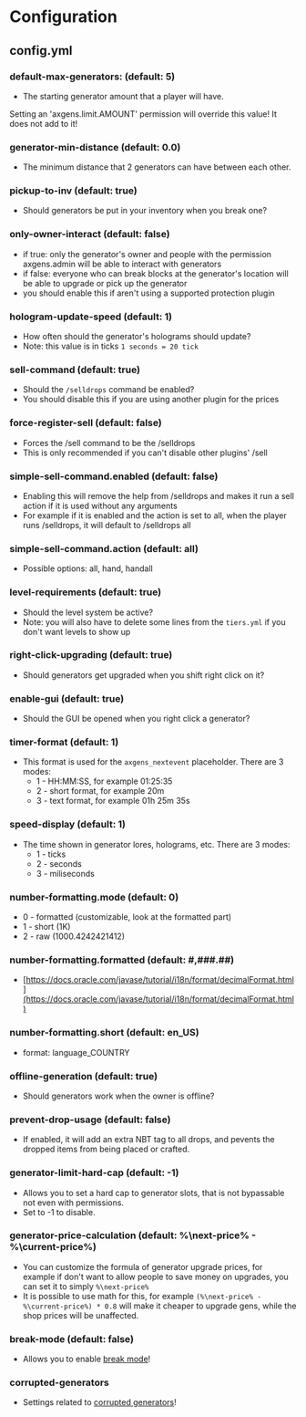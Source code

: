 # Configuration

## config.yml

### default-max-generators: (default: 5)

* The starting generator amount that a player will have.

<warning>Setting an 'axgens.limit.AMOUNT' permission will override this value! It does not add to it!</warning>

### generator-min-distance (default: 0.0)

* The minimum distance that 2 generators can have between each other.

### pickup-to-inv (default: true)

* Should generators be put in your inventory when you break one?

### only-owner-interact (default: false)

* if true: only the generator's owner and people with the permission axgens.admin will be able to interact with generators
* if false: everyone who can break blocks at the generator's location will be able to upgrade or pick up the generator
* you should enable this if aren't using a supported protection plugin

### hologram-update-speed (default: 1)

* How often should the generator's holograms should update?
* Note: this value is in ticks `1 seconds = 20 tick`

### sell-command (default: true)

* Should the `/selldrops` command be enabled?
* You should disable this if you are using another plugin for the prices

### force-register-sell (default: false)

* Forces the /sell command to be the /selldrops
* This is only recommended if you can't disable other plugins' /sell

### simple-sell-command.enabled (default: false)

* Enabling this will remove the help from /selldrops and makes it run a sell action if it is used without any arguments
* For example if it is enabled and the action is set to all, when the player runs /selldrops, it will default to /selldrops all

### simple-sell-command.action (default: all)

* Possible options: all, hand, handall

### level-requirements (default: true)

* Should the level system be active?
* Note: you will also have to delete some lines from the `tiers.yml` if you don't want levels to show up

### right-click-upgrading (default: true)

* Should generators get upgraded when you shift right click on it?

### enable-gui (default: true)

* Should the GUI be opened when you right click a generator?

### timer-format (default: 1)

* This format is used for the `axgens_nextevent` placeholder. There are 3 modes:
  * 1 - HH:MM:SS, for example 01:25:35
  * 2 - short format, for example 20m
  * 3 - text format, for example 01h 25m 35s

### speed-display (default: 1)

* The time shown in generator lores, holograms, etc. There are 3 modes:
  * 1 - ticks
  * 2 - seconds
  * 3 - miliseconds

### number-formatting.mode (default: 0)

* 0 - formatted (customizable, look at the formatted part)
* 1 - short (1K)
* 2 - raw (1000.4242421412)

### number-formatting.formatted (default: #,###.##)

* [https://docs.oracle.com/javase/tutorial/i18n/format/decimalFormat.html](https://docs.oracle.com/javase/tutorial/i18n/format/decimalFormat.html)

### number-formatting.short (default: en_US)

* format: language_COUNTRY

### offline-generation (default: true)

* Should generators work when the owner is offline?

### prevent-drop-usage (default: false)

* If enabled, it will add an extra NBT tag to all drops, and pevents the dropped items from being placed or crafted.

### generator-limit-hard-cap (default: -1)

* Allows you to set a hard cap to generator slots, that is not bypassable not even with permissions.
* Set to -1 to disable.

### generator-price-calculation (default: %\next-price% - %\current-price%)

* You can customize the formula of generator upgrade prices, for example if don't want to allow people to save money on upgrades, you can set it to simply `%\next-price%`
* It is possible to use math for this, for example `(%\next-price% - %\current-price%) * 0.8` will make it cheaper to upgrade gens, while the shop prices will be unaffected.

### break-mode (default: false)

* Allows you to enable [break mode](AxGens-Break-Mode.md)!

### corrupted-generators

* Settings related to [corrupted generators](AxGens-Corrupted-Generators.md)!